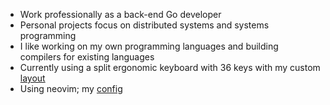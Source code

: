 - Work professionally as a back-end Go developer
- Personal projects focus on distributed systems and systems programming
- I like working on my own programming languages and building compilers for existing languages
- Currently using a split ergonomic keyboard with 36 keys with my custom [layout](https://github.com/nireo/layout)
- Using neovim; my [config](https://github.com/nireo/nvimconf)
